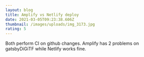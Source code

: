 ```yaml
---
layout: blog
title: Amplify vs Netlify deploy
date: 2021-03-05T09:23:38.606Z
thumbnail: /images/uploads/img_3173.jpg
rating: 5
---
```

Both perform CI on github changes. Amplify has 2 problems on gatsbyDiGiTF while Netlify works fine.
